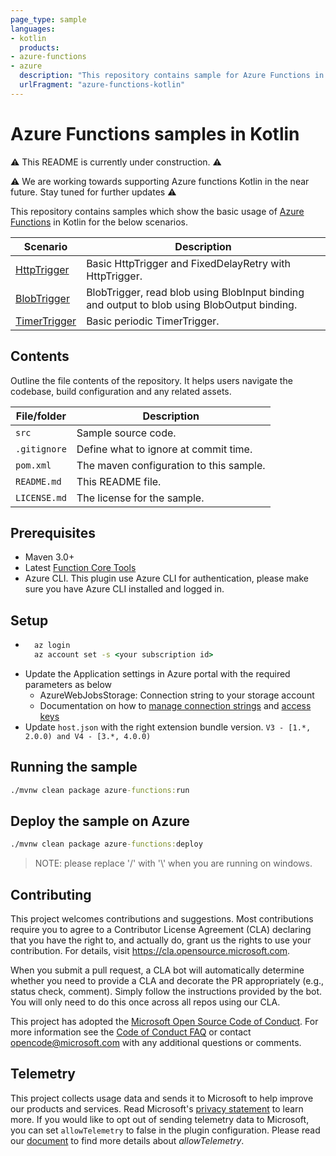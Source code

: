 ```yaml
---
page_type: sample
languages:
- kotlin
  products:
- azure-functions
- azure
  description: "This repository contains sample for Azure Functions in Kotlin"
  urlFragment: "azure-functions-kotlin"
---
```


# Azure Functions samples in Kotlin

⚠ This README is currently under construction. ⚠

⚠ We are working towards supporting Azure functions Kotlin in the near future. Stay tuned for further updates ⚠

This repository contains samples which show the basic usage of [Azure Functions](https://docs.microsoft.com/en-us/azure/azure-functions/) in Kotlin for the below scenarios.

| Scenario       | Description                                |
|-------------------|--------------------------------------------|
| [HttpTrigger](./src/main/kotlin/com/functions/HttpTriggerFunction.kt) | Basic HttpTrigger and FixedDelayRetry with HttpTrigger.  |
| [BlobTrigger](./src/main/kotlin/com/functions/BlobTriggerFunction.kt) | BlobTrigger, read blob using BlobInput binding and output to blob using BlobOutput binding.  |
| [TimerTrigger](./src/main/kotlin/com/functions/TimerTriggerFunction.kt) | Basic periodic TimerTrigger.  |


## Contents

Outline the file contents of the repository. It helps users navigate the codebase, build configuration and any related assets.

| File/folder       | Description                                |
|-------------------|--------------------------------------------|
| `src`             | Sample source code.                        |
| `.gitignore`      | Define what to ignore at commit time.      |
| `pom.xml`         | The maven configuration to this sample.   |
| `README.md`       | This README file.                          |
| `LICENSE.md`      | The license for the sample.                |

## Prerequisites

- Maven 3.0+
- Latest [Function Core Tools](https://aka.ms/azfunc-install)
- Azure CLI. This plugin use Azure CLI for authentication, please make sure you have Azure CLI installed and logged in.

## Setup

- ```cmd
    az login
    az account set -s <your subscription id>
    ```
- Update the Application settings in Azure portal with the required parameters as below
    - AzureWebJobsStorage: Connection string to your storage account
    - Documentation on how to [manage connection strings](https://docs.microsoft.com/en-gb/azure/storage/common/storage-account-keys-manage?tabs=azure-portal) and [access keys](https://docs.microsoft.com/en-gb/azure/storage/common/storage-configure-connection-string#create-a-connection-string-for-an-azure-storage-account)
- Update `host.json` with the right extension bundle version. `V3 - [1.*, 2.0.0) and V4 - [3.*, 4.0.0)`

## Running the sample

```cmd
./mvnw clean package azure-functions:run
```

## Deploy the sample on Azure

```cmd
./mvnw clean package azure-functions:deploy
```

> NOTE: please replace '/' with '\\' when you are running on windows.


## Contributing

This project welcomes contributions and suggestions.  Most contributions require you to agree to a
Contributor License Agreement (CLA) declaring that you have the right to, and actually do, grant us
the rights to use your contribution. For details, visit https://cla.opensource.microsoft.com.

When you submit a pull request, a CLA bot will automatically determine whether you need to provide
a CLA and decorate the PR appropriately (e.g., status check, comment). Simply follow the instructions
provided by the bot. You will only need to do this once across all repos using our CLA.

This project has adopted the [Microsoft Open Source Code of Conduct](https://opensource.microsoft.com/codeofconduct/).
For more information see the [Code of Conduct FAQ](https://opensource.microsoft.com/codeofconduct/faq/) or
contact [opencode@microsoft.com](mailto:opencode@microsoft.com) with any additional questions or comments.

## Telemetry
This project collects usage data and sends it to Microsoft to help improve our products and services.
Read Microsoft's [privacy statement](https://privacy.microsoft.com/en-us/privacystatement) to learn more.
If you would like to opt out of sending telemetry data to Microsoft, you can set `allowTelemetry` to false in the plugin configuration.
Please read our [document](https://github.com/microsoft/azure-gradle-plugins/wiki/Configuration) to find more details about *allowTelemetry*.

